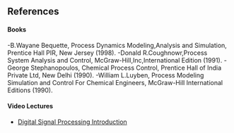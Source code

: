 ## References
#### Books
-B.Wayane Bequette, Process Dynamics Modeling,Analysis and Simulation, Prentice Hall PIR, New Jersey (1998).
-Donald R.Coughnowr,Process System Analysis and Control, McGraw-Hill,Inc,International Edition (1991).
-George Stephanopoulos, Chemical Process Control, Prentice Hall of India Private Ltd, New Delhi (1990).
-William L.Luyben, Process Modeling Simulation and Control For Chemical Engineers, McGraw-Hill International Editions (1990).

#### Video Lectures
- [Digital Signal Processing Introduction](https://nptel.ac.in/)

